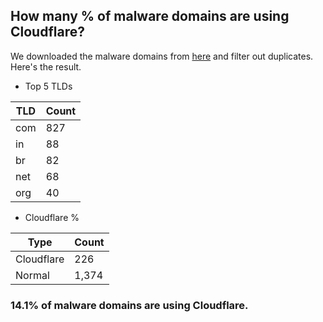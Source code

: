 ## How many % of malware domains are using Cloudflare?


We downloaded the malware domains from [here](https://urlhaus.abuse.ch) and filter out duplicates.
Here's the result.


[//]: # (start replacement)


- Top 5 TLDs

| TLD | Count |
| --- | --- |
| com | 827 |
| in | 88 |
| br | 82 |
| net | 68 |
| org | 40 |


- Cloudflare %

| Type | Count |
| --- | --- |
| Cloudflare | 226 |
| Normal | 1,374 |


### 14.1% of malware domains are using Cloudflare.